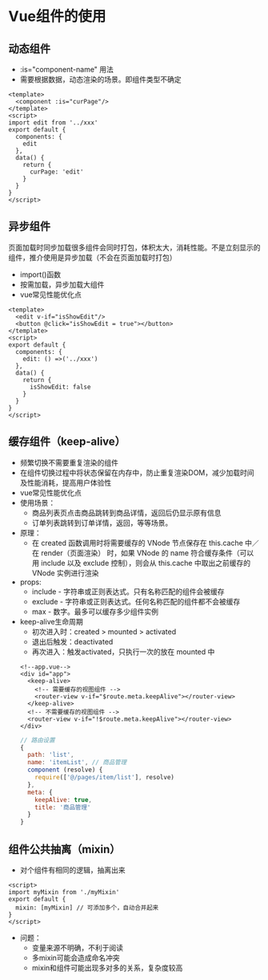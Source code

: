 # Vue组件的使用
## 动态组件
* :is="component-name" 用法
* 需要根据数据，动态渲染的场景。即组件类型不确定
``` vue
<template>
  <component :is="curPage"/>
</template>
<script>
import edit from '../xxx'
export default {
  components: {
    edit
  },
  data() {
    return {
      curPage: 'edit'
    }
  }
}
</script>

```

## 异步组件
页面加载时同步加载很多组件会同时打包，体积太大，消耗性能。不是立刻显示的组件，推介使用是异步加载（不会在页面加载时打包）
* import()函数
* 按需加载，异步加载大组件
* vue常见性能优化点
``` vue
<template>
  <edit v-if="isShowEdit"/>
  <button @click="isShowEdit = true"></button>
</template>
<script>
export default {
  components: {
    edit: () =>('../xxx')
  },
  data() {
    return {
      isShowEdit: false
    }
  }
}
</script>
```

## 缓存组件（keep-alive）
* 频繁切换不需要重复渲染的组件
* 在组件切换过程中将状态保留在内存中，防止重复渲染DOM，减少加载时间及性能消耗，提高用户体验性
* vue常见性能优化点
* 使用场景：
  + 商品列表页点击商品跳转到商品详情，返回后仍显示原有信息
  + 订单列表跳转到订单详情，返回，等等场景。
* 原理：
  + 在 created 函数调用时将需要缓存的 VNode 节点保存在 this.cache 中／在 render（页面渲染） 时，如果 VNode 的 name 符合缓存条件（可以用 include 以及 exclude 控制），则会从 this.cache 中取出之前缓存的 VNode 实例进行渲染
* props:
  + include - 字符串或正则表达式。只有名称匹配的组件会被缓存
  + exclude - 字符串或正则表达式。任何名称匹配的组件都不会被缓存
  + max - 数字。最多可以缓存多少组件实例
* keep-alive生命周期
  + 初次进入时：created > mounted > activated
  + 退出后触发：deactivated
  + 再次进入：触发activated，只执行一次的放在 mounted 中
  ``` vue
  <!--app.vue-->
  <div id="app">
    <keep-alive>
      <!-- 需要缓存的视图组件 --> 
      <router-view v-if="$route.meta.keepAlive"></router-view>
    </keep-alive>
    <!-- 不需要缓存的视图组件 -->
    <router-view v-if="!$route.meta.keepAlive"></router-view>
  </div>
  ```
  ``` js
  // 路由设置
  {
    path: 'list',
    name: 'itemList', // 商品管理
    component (resolve) {
      require(['@/pages/item/list'], resolve)
    },
    meta: {
      keepAlive: true,
      title: '商品管理'
    }
  }
  ```

## 组件公共抽离（mixin）
* 对个组件有相同的逻辑，抽离出来
``` vue
<script>
import myMixin from './myMixin'
export default {
  mixin: [myMixin] // 可添加多个，自动合并起来
}
</script>
```
* 问题：
  + 变量来源不明确，不利于阅读
  + 多mixin可能会造成命名冲突
  + mixin和组件可能出现多对多的关系，复杂度较高